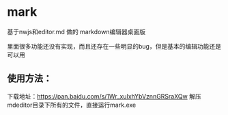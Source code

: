 # mark

基于nwjs和editor.md 做的 markdown编辑器桌面版

里面很多功能还没有实现，而且还存在一些明显的bug，但是基本的编辑功能还是可以用

## 使用方法：
下载地址：https://pan.baidu.com/s/1Wr_xuIxhYbVznnGRSraXQw 
解压mdeditor目录下所有的文件，直接运行mark.exe

